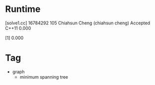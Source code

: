 # Runtime

[solve1.cc]
16784292    105 Chiahsun Cheng (chiahsun cheng)   Accepted  C++11   0.000


[1] 0.000


# Tag

* graph
    * minimum spanning tree
